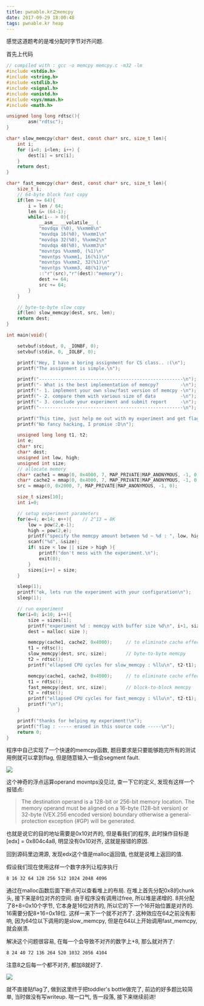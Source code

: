 ```yaml
---
title: pwnable.kr之memcpy
date: 2017-09-29 18:00:48
tags: pwnable.kr heap
---
```


感觉这道题考的是堆分配时字节对齐问题.

首先上代码

```c
// compiled with : gcc -o memcpy memcpy.c -m32 -lm
#include <stdio.h>
#include <string.h>
#include <stdlib.h>
#include <signal.h>
#include <unistd.h>
#include <sys/mman.h>
#include <math.h>

unsigned long long rdtsc(){
        asm("rdtsc");
}

char* slow_memcpy(char* dest, const char* src, size_t len){
	int i;
	for (i=0; i<len; i++) {
		dest[i] = src[i];
	}
	return dest;
}

char* fast_memcpy(char* dest, const char* src, size_t len){
	size_t i;
	// 64-byte block fast copy
	if(len >= 64){
		i = len / 64;
		len &= (64-1);
		while(i-- > 0){
			__asm__ __volatile__ (
			"movdqa (%0), %%xmm0\n"
			"movdqa 16(%0), %%xmm1\n"
			"movdqa 32(%0), %%xmm2\n"
			"movdqa 48(%0), %%xmm3\n"
			"movntps %%xmm0, (%1)\n"
			"movntps %%xmm1, 16(%1)\n"
			"movntps %%xmm2, 32(%1)\n"
			"movntps %%xmm3, 48(%1)\n"
			::"r"(src),"r"(dest):"memory");
			dest += 64;
			src += 64;
		}
	}

	// byte-to-byte slow copy
	if(len) slow_memcpy(dest, src, len);
	return dest;
}

int main(void){

	setvbuf(stdout, 0, _IONBF, 0);
	setvbuf(stdin, 0, _IOLBF, 0);

	printf("Hey, I have a boring assignment for CS class.. :(\n");
	printf("The assignment is simple.\n");

	printf("-----------------------------------------------------\n");
	printf("- What is the best implementation of memcpy?        -\n");
	printf("- 1. implement your own slow/fast version of memcpy -\n");
	printf("- 2. compare them with various size of data         -\n");
	printf("- 3. conclude your experiment and submit report     -\n");
	printf("-----------------------------------------------------\n");

	printf("This time, just help me out with my experiment and get flag\n");
	printf("No fancy hacking, I promise :D\n");

	unsigned long long t1, t2;
	int e;
	char* src;
	char* dest;
	unsigned int low, high;
	unsigned int size;
	// allocate memory
	char* cache1 = mmap(0, 0x4000, 7, MAP_PRIVATE|MAP_ANONYMOUS, -1, 0);
	char* cache2 = mmap(0, 0x4000, 7, MAP_PRIVATE|MAP_ANONYMOUS, -1, 0);
	src = mmap(0, 0x2000, 7, MAP_PRIVATE|MAP_ANONYMOUS, -1, 0);

	size_t sizes[10];
	int i=0;

	// setup experiment parameters
	for(e=4; e<14; e++){	// 2^13 = 8K
		low = pow(2,e-1);
		high = pow(2,e);
		printf("specify the memcpy amount between %d ~ %d : ", low, high);
		scanf("%d", &size);
		if( size < low || size > high ){
			printf("don't mess with the experiment.\n");
			exit(0);
		}
		sizes[i++] = size;
	}

	sleep(1);
	printf("ok, lets run the experiment with your configuration\n");
	sleep(1);

	// run experiment
	for(i=0; i<10; i++){
		size = sizes[i];
		printf("experiment %d : memcpy with buffer size %d\n", i+1, size);
		dest = malloc( size );

		memcpy(cache1, cache2, 0x4000);		// to eliminate cache effect
		t1 = rdtsc();
		slow_memcpy(dest, src, size);		// byte-to-byte memcpy
		t2 = rdtsc();
		printf("ellapsed CPU cycles for slow_memcpy : %llu\n", t2-t1);

		memcpy(cache1, cache2, 0x4000);		// to eliminate cache effect
		t1 = rdtsc();
		fast_memcpy(dest, src, size);		// block-to-block memcpy
		t2 = rdtsc();
		printf("ellapsed CPU cycles for fast_memcpy : %llu\n", t2-t1);
		printf("\n");
	}

	printf("thanks for helping my experiment!\n");
	printf("flag : ----- erased in this source code -----\n");
	return 0;
}
```

程序中自己实现了一个快速的memcpy函数, 题目要求是只要能够跑完所有的测试用例就可以拿到flag, 但是随意输入一些会segment fault.

![](1.PNG)

这个神奇的浮点运算operand movntps没见过, 查一下它的定义, 发现有这样一个报错点:

> The destination operand is a 128-bit or 256-bit memory location. The memory operand must be aligned on a 16-byte (128-bit version) or 32-byte (VEX.256 encoded version) boundary otherwise a general-protection exception (#GP) will be generated.

也就是说它的目的地址需要是0x10对齐的, 但是看我们的程序, 此时操作目标是[edx] = 0x804c4a8, 明显没有0x10对齐, 这就是报错的原因.

回到源码里边溯源, 发现edx这个值是malloc返回值, 也就是说堆上返回的值.

假设我们现在使用这样一个数字序列让程序执行

`8 16 32 64 128 256 512 1024 2048 4096`

通过在malloc函数后面下断点可以查看堆上的布局. 在堆上首先分配0x8的chunk头, 接下来是8位对齐的空间. 由于程序没有调用过free, 所以堆是递增的. 8共分配了8+8=0x10个字节, 它本身是16位对齐的, 所以它的下一个16开始位置是对齐的. 16需要分配8+16=0x18位. 这样一来下一个就不对齐了. 这种效应在64之前没有影响, 因为64位以下调用的是slow_memcpy, 但是在64以上开始调用fast_memcpy, 就会崩溃.

解决这个问题很容易, 在每一个会导致不对齐的数字上+8, 那么就对齐了:

`8 24 40 72 136 264 520 1032 2056 4104`

注意8之后每一个都不对齐, 都加8就好了.



![](2.PNG)

就不直接贴flag了, 做到这里终于把toddler's bottle做完了, 前边的好多题比较简单, 当时做没有写writeup. 喘一口气, 告一段落, 接下来继续前进! 